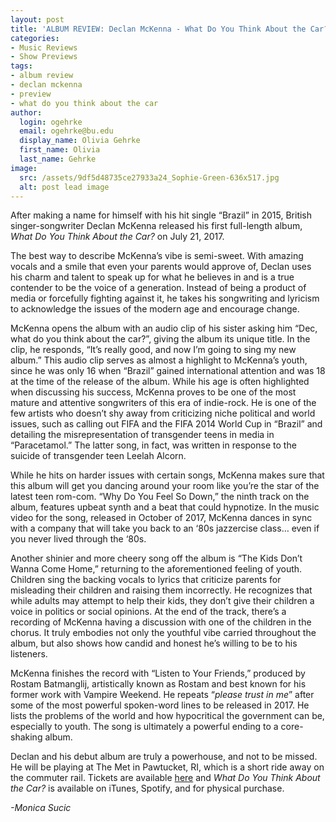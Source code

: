 ```yaml
---
layout: post
title: 'ALBUM REVIEW: Declan McKenna - What Do You Think About the Car?'
categories:
- Music Reviews
- Show Previews
tags:
- album review
- declan mckenna
- preview
- what do you think about the car
author:
  login: ogehrke
  email: ogehrke@bu.edu
  display_name: Olivia Gehrke
  first_name: Olivia
  last_name: Gehrke
image:
  src: /assets/9df5d48735ce27933a24_Sophie-Green-636x517.jpg
  alt: post lead image
---
```


After making a name for himself with his hit single “Brazil” in 2015, British singer-songwriter Declan McKenna released his first full-length album, _What Do You Think About the Car?_ on July 21, 2017.

The best way to describe McKenna’s vibe is semi-sweet. With amazing vocals and a smile that even your parents would approve of, Declan uses his charm and talent to speak up for what he believes in and is a true contender to be the voice of a generation. Instead of being a product of media or forcefully fighting against it, he takes his songwriting and lyricism to acknowledge the issues of the modern age and encourage change.

McKenna opens the album with an audio clip of his sister asking him “Dec, what do you think about the car?”, giving the album its unique title. In the clip, he responds, “It’s really good, and now I’m going to sing my new album.” This audio clip serves as almost a highlight to McKenna’s youth, since he was only 16 when “Brazil” gained international attention and was 18 at the time of the release of the album. While his age is often highlighted when discussing his success, McKenna proves to be one of the most mature and attentive songwriters of this era of indie-rock. He is one of the few artists who doesn’t shy away from criticizing niche political and world issues, such as calling out FIFA and the FIFA 2014 World Cup in “Brazil” and detailing the misrepresentation of transgender teens in media in “Paracetamol.” The latter song, in fact, was written in response to the suicide of transgender teen Leelah Alcorn.

While he hits on harder issues with certain songs, McKenna makes sure that this album will get you dancing around your room like you’re the star of the latest teen rom-com. “Why Do You Feel So Down,” the ninth track on the album, features upbeat synth and a beat that could hypnotize. In the music video for the song, released in October of 2017, McKenna dances in sync with a company that will take you back to an ‘80s jazzercise class… even if you never lived through the ‘80s.

Another shinier and more cheery song off the album is “The Kids Don’t Wanna Come Home,” returning to the aforementioned feeling of youth. Children sing the backing vocals to lyrics that criticize parents for misleading their children and raising them incorrectly. He recognizes that while adults may attempt to help their kids, they don’t give their children a voice in politics or social opinions. At the end of the track, there’s a recording of McKenna having a discussion with one of the children in the chorus. It truly embodies not only the youthful vibe carried throughout the album, but also shows how candid and honest he’s willing to be to his listeners.

McKenna finishes the record with “Listen to Your Friends,” produced by Rostam Batmanglij, artistically known as Rostam and best known for his former work with Vampire Weekend. He repeats “_please trust in me_” after some of the most powerful spoken-word lines to be released in 2017. He lists the problems of the world and how hypocritical the government can be, especially to youth. The song is ultimately a powerful ending to a core-shaking album.

Declan and his debut album are truly a powerhouse, and not to be missed. He will be playing at The Met in Pawtucket, RI, which is a short ride away on the commuter rail. Tickets are available [here](https://www.etix.com/ticket/p/2056708/declan-mckenna-pawtucket-the-met?cobrand=themetri%20http://bit.ly/Declan_McKenna_TheMet) and _What Do You Think About the Car?_ is available on iTunes, Spotify, and for physical purchase.

_\-Monica Sucic_